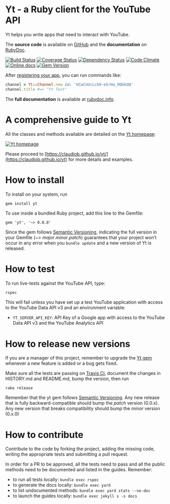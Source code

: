 Yt - a Ruby client for the YouTube API
======================================

Yt helps you write apps that need to interact with YouTube.

The **source code** is available on [GitHub](https://github.com/claudiob/yt) and the **documentation** on [RubyDoc](http://www.rubydoc.info/gems/yt/frames).

[![Build Status](http://img.shields.io/travis/claudiob/yt/master.svg)](https://travis-ci.org/claudiob/yt)
[![Coverage Status](http://img.shields.io/coveralls/claudiob/yt/master.svg)](https://coveralls.io/r/claudiob/yt)
[![Dependency Status](http://img.shields.io/gemnasium/claudiob/yt.svg)](https://gemnasium.com/claudiob/yt)
[![Code Climate](http://img.shields.io/codeclimate/github/claudiob/yt.svg)](https://codeclimate.com/github/claudiob/yt)
[![Online docs](http://img.shields.io/badge/docs-✓-green.svg)](http://www.rubydoc.info/gems/yt/frames)
[![Gem Version](http://img.shields.io/gem/v/yt.svg)](http://rubygems.org/gems/yt)

After [registering your app](https://claudiob.github.io/yt), you can run commands like:

```ruby
channel = Yt::Channel.new id: 'UCwCnUcLcb9-eSrHa_RQGkQQ'
channel.title #=> "Yt Test"
```

The **full documentation** is available at [rubydoc.info](http://www.rubydoc.info/gems/yt/frames).


A comprehensive guide to Yt
===========================

All the classes and methods available are detailed on the [Yt homepage](https://claudiob.github.io/yt/):

[![Yt homepage](https://cloud.githubusercontent.com/assets/10076/19788369/b61d7756-9c5c-11e6-8bd8-05f8d67aef4e.png)](https://claudiob.github.io/yt/)

Please proceed to [https://claudiob.github.io/yt/](https://claudiob.github.io/yt) for more details and examples.


How to install
==============

To install on your system, run

    gem install yt

To use inside a bundled Ruby project, add this line to the Gemfile:

    gem 'yt', '~> 0.0.0'

Since the gem follows [Semantic Versioning](http://semver.org),
indicating the full version in your Gemfile (~> *major*.*minor*.*patch*)
guarantees that your project won’t occur in any error when you `bundle update`
and a new version of Yt is released.

How to test
===========

To run live-tests against the YouTube API, type:

```bash
rspec
```

This will fail unless you have set up a test YouTube application with access to
the YouTube Data API v3 and an environment variable:

- `YT_SERVER_API_KEY`: API Key of a Google app with access to the YouTube Data API v3 and the YouTube Analytics API


How to release new versions
===========================

If you are a manager of this project, remember to upgrade the [Yt gem](http://rubygems.org/gems/yt)
whenever a new feature is added or a bug gets fixed.

Make sure all the tests are passing on [Travis CI](https://travis-ci.org/claudiob/yt),
document the changes in HISTORY.md and README.md, bump the version, then run

    rake release

Remember that the yt gem follows [Semantic Versioning](http://semver.org).
Any new release that is fully backward-compatible should bump the *patch* version (0.0.x).
Any new version that breaks compatibility should bump the *minor* version (0.x.0)

How to contribute
=================

Contribute to the code by forking the project, adding the missing code,
writing the appropriate tests and submitting a pull request.

In order for a PR to be approved, all the tests need to pass and all the public
methods need to be documented and listed in the guides. Remember:

- to run all tests locally: `bundle exec rspec`
- to generate the docs locally: `bundle exec yard`
- to list undocumented methods: `bundle exec yard stats --no-doc`
- to launch the guides locally: `bundle exec jekyll s -s docs`
